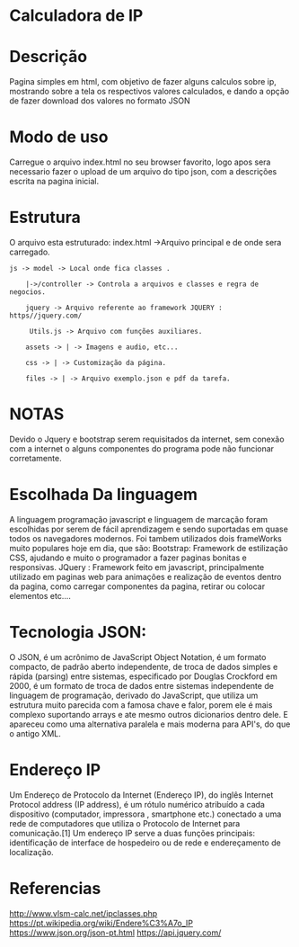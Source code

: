 Calculadora de IP
=======================


Descrição
=======================
 Pagina simples em html, com objetivo de fazer alguns calculos sobre ip, mostrando sobre a 
 tela os respectivos valores calculados, e dando a opção de fazer download dos valores 
 no formato JSON 
 
Modo de uso
=======================
Carregue o arquivo index.html no seu browser favorito, logo apos sera necessario fazer o 
upload de um arquivo do tipo json, com a descrições escrita na pagina inicial.

Estrutura
=======================
O arquivo esta estruturado:
  index.html ->Arquivo principal e de onde sera carregado.

    js -> model -> Local onde fica classes .
        
        |->/controller -> Controla a arquivos e classes e regra de negocios. 
        
        jquery -> Arquivo referente ao framework JQUERY : https//jquery.com/
        
         Utils.js -> Arquivo com funções auxiliares.

        assets -> | -> Imagens e audio, etc...
        
        css -> | -> Customização da página.
        
        files -> | -> Arquivo exemplo.json e pdf da tarefa. 
 
NOTAS
=======================
  Devido o Jquery e bootstrap serem requisitados da internet, sem conexão com a internet 
  o alguns componentes do programa pode não funcionar corretamente.

Escolhada Da linguagem 
=======================
A linguagem programação javascript e linguagem de marcação foram escolhidas por serem 
de fácil aprendizagem e sendo suportadas em quase todos os navegadores modernos.
Foi tambem utilizados dois frameWorks muito populares hoje em dia, que são:
Bootstrap: Framework de estilização CSS, ajudando e muito o programador a fazer 
                     paginas bonitas e responsivas.
JQuery : Framework feito em javascript, principalmente utilizado em paginas web
                   para animações e realização de eventos dentro da pagina, como carregar
                   componentes da pagina, retirar ou colocar elementos etc....

                   
Tecnologia JSON:
======================= 
  O JSON, é um acrônimo de JavaScript Object Notation, é um formato compacto, de padrão 
  aberto independente,  de troca de dados simples e rápida (parsing) entre sistemas, 
  especificado por Douglas Crockford em 2000,  é um formato de troca de dados entre 
  sistemas independente de linguagem de programação, derivado do JavaScript, que 
  utiliza um estrutura muito parecida com a famosa chave e falor, porem ele é mais complexo
  suportando arrays e ate mesmo outros dicionarios dentro dele. E apareceu como uma 
  alternativa paralela e mais moderna para API's, do que o antigo XML.

Endereço IP
=======================
  Um Endereço de Protocolo da Internet (Endereço IP), do inglês Internet Protocol address 
  (IP address), é um rótulo numérico atribuído a cada dispositivo (computador, impressora
  , smartphone etc.) conectado a uma rede de computadores que utiliza o   Protocolo de 
  Internet para comunicação.[1] Um endereço IP serve a duas funções principais: 
  identificação de interface de hospedeiro ou de rede e endereçamento de localização. 
    
Referencias
=======================
  http://www.vlsm-calc.net/ipclasses.php
  https://pt.wikipedia.org/wiki/Endere%C3%A7o_IP
  https://www.json.org/json-pt.html
  https://api.jquery.com/
